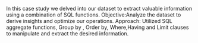 In this case study we delved into our dataset to extract valuable information using a combination of SQL functions.
Objective:Analyze the dataset to derive insights and optimize our operations.
Approach: Utilized SQL aggregate functions, Group by , Order by, Where,Having and Limit clauses to manipulate and extract the desired information.
